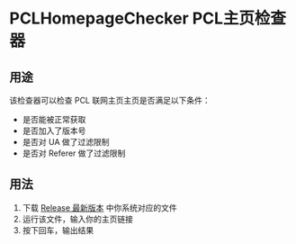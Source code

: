 # PCLHomepageChecker PCL主页检查器
## 用途
该检查器可以检查 PCL 联网主页主页是否满足以下条件：
* 是否能被正常获取
* 是否加入了版本号
* 是否对 UA 做了过滤限制
* 是否对 Referer 做了过滤限制

## 用法
1. 下载 [Release 最新版本](https://github.com/Light-Beacon/PCLHomepageChecker/releases/latest) 中你系统对应的文件
2. 运行该文件，输入你的主页链接
3. 按下回车，输出结果
